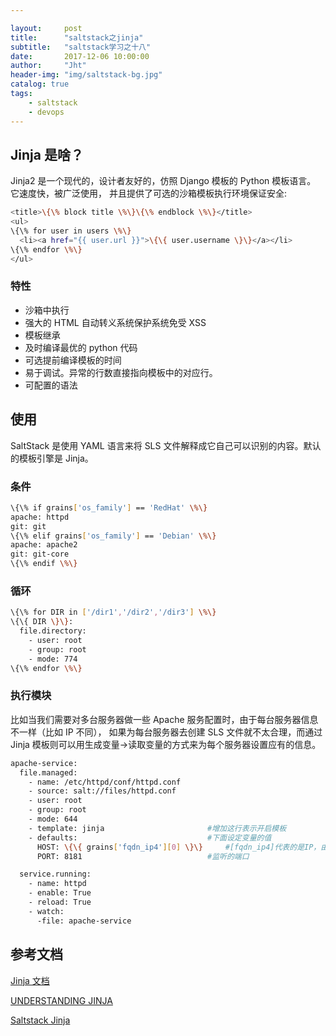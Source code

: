 ```yaml
---

layout:     post
title:      "saltstack之jinja"
subtitle:   "saltstack学习之十八"
date:       2017-12-06 10:00:00
author:     "Jht"
header-img: "img/saltstack-bg.jpg"
catalog: true
tags:
    - saltstack
    - devops
---
```


## Jinja 是啥？


Jinja2 是一个现代的，设计者友好的，仿照 Django 模板的 Python 模板语言。 它速度快，被广泛使用，
并且提供了可选的沙箱模板执行环境保证安全:

```bash
<title>\{\% block title \%\}\{\% endblock \%\}</title>
<ul>
\{\% for user in users \%\}
  <li><a href="{{ user.url }}">\{\{ user.username \}\}</a></li>
\{\% endfor \%\}
</ul>
```
### 特性

- 沙箱中执行
- 强大的 HTML 自动转义系统保护系统免受 XSS
- 模板继承
- 及时编译最优的 python 代码
- 可选提前编译模板的时间
- 易于调试。异常的行数直接指向模板中的对应行。
- 可配置的语法


## 使用

SaltStack 是使用 YAML 语言来将 SLS 文件解释成它自己可以识别的内容。默认的模板引擎是 Jinja。

### 条件

```bash
\{\% if grains['os_family'] == 'RedHat' \%\}
apache: httpd
git: git
\{\% elif grains['os_family'] == 'Debian' \%\}
apache: apache2
git: git-core
\{\% endif \%\}
```

### 循环

```bash
\{\% for DIR in ['/dir1','/dir2','/dir3'] \%\}
\{\{ DIR \}\}:
  file.directory:
    - user: root
    - group: root
    - mode: 774
\{\% endfor \%\}
```

### 执行模块

比如当我们需要对多台服务器做一些 Apache 服务配置时，由于每台服务器信息不一样（比如 IP 不同），
如果为每台服务器去创建 SLS 文件就不太合理，而通过 Jinja 模板则可以用生成变量→读取变量的方式来为每个服务器设置应有的信息。

```bash
apache-service:
  file.managed:
    - name: /etc/httpd/conf/httpd.conf
    - source: salt://files/httpd.conf
    - user: root
    - group: root
    - mode: 644
    - template: jinja                       #增加这行表示开启模板
    - defaults:                             #下面设定变量的值
      HOST: \{\{ grains['fqdn_ip4'][0] \}\}     #[fqdn_ip4]代表的是IP，由于grains查询输出的是列表，会有多个值，需要加上[0]代表取第一个值
      PORT: 8181                            #监听的端口

  service.running:
    - name: httpd
    - enable: True
    - reload: True
    - watch:
      -file: apache-service
```

## 参考文档

[Jinja 文档](http://docs.jinkan.org/docs/jinja2/index.html)

[UNDERSTANDING JINJA](https://docs.saltstack.com/en/latest/topics/jinja/index.html)

[Saltstack Jinja](https://docs.saltstack.com/en/getstarted/config/jinja.html)






